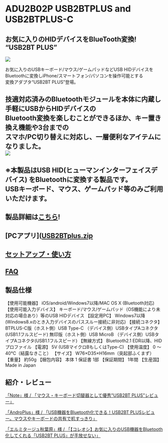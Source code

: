 # ADU2B02P USB2BTPLUS and USB2BTPLUS-C

## お気に入りのHIDデバイスをBlueTooth変換! “USB2BT PLUS”

![](http://bit-trade-one.co.jp/usb2btplus/wp-content/uploads/sites/9/2025/07/50f31626f0ee8ea174e86a765721d00e.png)  

お気に入りのUSBキーボード/マウス/ゲームパッドなどUSB HIDデバイスを  
Bluetoothに変換しiPhone/スマートフォン/パソコンを操作可能とする  
変換アダプタ“USB2BT PLUS”登場。  

技適対応済みのBluetoothモジュールを本体に内蔵し手軽にUSBからHIDデバイスの  
Bluetooth変換を楽しむことができるほか、キー置き換え機能や3台までの  
スマホ/PC切り替えに対応し、一層便利なアイテムになりました。  
![](http://bit-trade-one.co.jp/usb2btplus/wp-content/uploads/sites/9/2025/07/SUB2.jpg)  
---

※本製品はUSB HID(ヒューマンインターフェイスデバイス) をBluetoothに変換する製品です。  
USBキーボード、マウス、ゲームパッド等のみご利用いただけます。  
---

## 製品詳細は[こちら](https://bit-trade-one.co.jp/usb2btplus/)!

## [PCアプリ]([USB2BTplus.zip](https://github.com/bit-trade-one/ADU2B02P_USB2BT_Plus/blob/master/USB2BTPLUS-C_v21_en.zip)

## [セットアップ・使い方](https://bit-trade-one.co.jp/usb2btplus/basic/)

## [FAQ](FAQ.md)

## 製品仕様

【使用可能機器】	iOS/android/Windows7以降/MAC OS X (Bluetooth対応)
【使用可能入力デバイス】	キーボード/マウス/ゲームパッド（OS機能により未対応の場合あり）等のUSB HIDデバイス
【設定用PC】	Windows7以降 (Windows8.xのとき入力デバイスのパススルー接続に非対応)
【接続コネクタ】	
      BTPLUS-C版（ホスト側）USB Type-C （デバイス側）USBタイプAコネクタ(USB1.1フルスピード) 
      無印版（ホスト側）USB MicroB （デバイス側）USBタイプAコネクタ(USB1.1フルスピード)
【無線方式】	Bluetooth2.1 EDR以降、HIDプロファイル
【電源】	5V (USBマイクロBもしくはType-C)
【使用温度】	0 ～ 40℃（結露なきこと）
【サイズ】	W76×D35×H16mm（突起部ふくまず）
【重量】	約50g
【梱包内容】	本体 1     保証書 1部
【保証期間】	1年間
【生産国】	Made in Japan

## 紹介・レビュー

[「Note」様 / 「マウス・キーボード切替器として優秀"USB2BT PLUS"レビュー」](https://note.com/sasimitu/n/ne20e15260c74)

[「AndroPlus」様 / 「USB機器をBluetooth化できる！USB2BT PLUSレビュー。マウスやキーボードの共有で机すっきり」](https://androplus.jp/Entry/19427/)

[「エルミタージュ秋葉原」様 / 「【コレオシ】お気に入りのUSB機器をBluetooth化してくれる「USB2BT PLUS」が手放せない」](https://www.gdm.or.jp/crew/2022/1004/458409)







